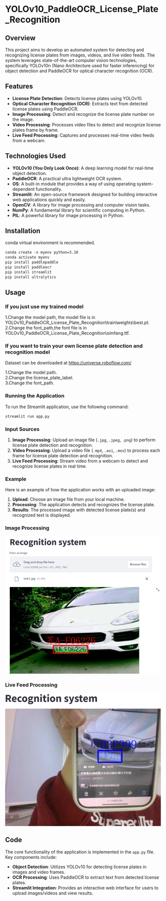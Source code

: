 # YOLOv10_PaddleOCR_License_Plate_Recognition 

## Overview

This project aims to develop an automated system for detecting and recognizing license plates from images, videos, and live video feeds. The system leverages state-of-the-art computer vision technologies, specifically YOLOv10n (Nano Architecture used for faster inferencing) for object detection and PaddleOCR for optical character recognition (OCR). 

## Features

- **License Plate Detection**:  Detects license plates using YOLOv10.
- **Optical Character Recognition (OCR)**:  Extracts text from detected license plates using PaddleOCR.
- **Image Processing**:  Detect and recognize the license plate number on the image.
- **Video Processing**:  Processes video files to detect and recognize license plates frame by frame.
- **Live Feed Processing**:  Captures and processes real-time video feeds from a webcam.

## Technologies Used

- **YOLOv10 (You Only Look Once)**:  A deep learning model for real-time object detection.
- **PaddleOCR**:  A practical ultra lightweight OCR system.
- **OS**: A built-in module that provides a way of using operating system-dependent functionality.
- **Streamlit**:  An open-source framework designed for building interactive web applications quickly and easily. 
- **OpenCV**:  A library for image processing and computer vision tasks.
- **NumPy**:  A fundamental library for scientific computing in Python.
- **PIL**: A powerful library for image processing in Python.

## Installation

conda virtual environment is recommended. 
```
conda create -n myenv python=3.10
conda activate myenv
pip install paddlepaddle
pip install paddleocr
pip install streamlit
pip install ultralytics
```

## Usage

### If you just use my trained model

1.Change the model path, the model file is in YOLOv10_PaddleOCR_License_Plate_Recognition\train\weights\best.pt.
2.Change the font_path,the font file is in YOLOv10_PaddleOCR_License_Plate_Recognition\simfang.ttf.

### If you want to train your own license plate detection and recognition model

Dataset can be downloaded at https://universe.roboflow.com/

1.Change the model path.    
2.Change the license_plate_label.   
3.Change the font_path.  

### Running the Application

To run the Streamlit application, use the following command:

```bash
streamlit run app.py
```

### Input Sources

1. **Image Processing**: Upload an image file (`.jpg`, `.jpeg`, `.png`) to perform license plate detection and recognition.
2. **Video Processing**: Upload a video file (`.mp4`, `.avi`, `.mov`) to process each frame for license plate detection and recognition.
3. **Live Feed Processing**: Stream video from a webcam to detect and recognize license plates in real time.

### Example

Here is an example of how the application works with an uploaded image:

1. **Upload**: Choose an image file from your local machine.
2. **Processing**: The application detects and recognizes the license plate.
3. **Results**: The processed image with detected license plate(s) and recognized text is displayed.

### Image Processing

![LP-output](https://github.com/2219323130/YOLOv10_PaddleOCR_License_Plate_Recognition/blob/main/images/output_image_processing.jpg)

### Live Feed Processing

![LP-output](https://github.com/2219323130/YOLOv10_PaddleOCR_License_Plate_Recognition/blob/main/images/output_live_feed_processing.jpg)

## Code

The core functionality of the application is implemented in the `app.py` file. Key components include:

- **Object Detection**: Utilizes YOLOv10 for detecting license plates in images and video frames.
- **OCR Processing**: Uses PaddleOCR to extract text from detected license plates.
- **Streamlit Integration**: Provides an interactive web interface for users to upload images/videos and view results.
